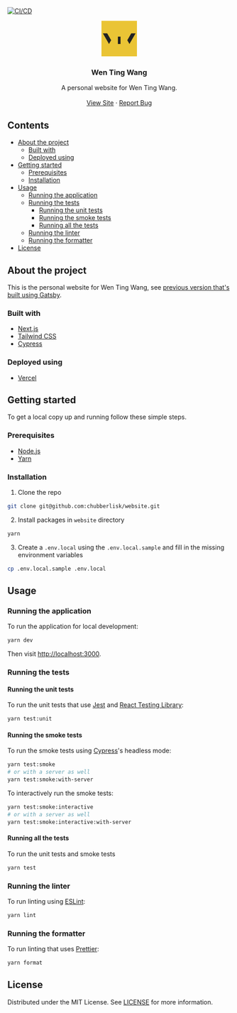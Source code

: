 [![CI/CD](https://github.com/chubberlisk/website/actions/workflows/on-main.yml/badge.svg)](https://github.com/chubberlisk/website/actions/workflows/main.yml)

<div align="center">
  <a href="https://github.com/chubberlisk/website">
    <img src="./public/images/icons/icon-512x512.png" alt="Logo" width="80" height="80">
  </a>

  <h3 align="center">Wen Ting Wang</h3>

  <p align="center">
    A personal website for Wen Ting Wang.
    <br />
    <br />
    <a href="https://wentingwang.co.uk">View Site</a>
    ·
    <a href="https://github.com/chubberlisk/website/issues">Report Bug</a>
  </p>
</div>

## Contents <!-- omit in toc -->

- [About the project](#about-the-project)
    - [Built with](#built-with)
    - [Deployed using](#deployed-using)
- [Getting started](#getting-started)
    - [Prerequisites](#prerequisites)
    - [Installation](#installation)
- [Usage](#usage)
    - [Running the application](#running-the-application)
    - [Running the tests](#running-the-tests)
        - [Running the unit tests](#running-the-unit-tests)
        - [Running the smoke tests](#running-the-smoke-tests)
        - [Running all the tests](#running-all-the-tests)
    - [Running the linter](#running-the-linter)
    - [Running the formatter](#running-the-formatter)
- [License](#license)

## About the project

This is the personal website for Wen Ting Wang,
see [previous version that's built using Gatsby](https://github.com/chubberlisk/chubberlisk.github.io).

### Built with

- [Next.js](https://nextjs.org/)
- [Tailwind CSS](https://tailwindcss.com/docs/installation)
- [Cypress](https://www.cypress.io/)

### Deployed using

- [Vercel](https://vercel.com/)

## Getting started

To get a local copy up and running follow these simple steps.

### Prerequisites

- [Node.js](https://nodejs.org/en/)
- [Yarn](https://yarnpkg.com/en/docs/getting-started)

### Installation

1. Clone the repo

```sh
git clone git@github.com:chubberlisk/website.git
```

2. Install packages in `website` directory

```sh
yarn
```

3. Create a `.env.local` using the `.env.local.sample` and fill in the missing environment variables

```sh
cp .env.local.sample .env.local
```

## Usage

### Running the application

To run the application for local development:

```sh
yarn dev
```

Then visit [http://localhost:3000](http://localhost:3000).

### Running the tests

#### Running the unit tests

To run the unit tests that use [Jest](https://jestjs.io/)
and [React Testing Library](https://testing-library.com/docs/react-testing-library/intro/):

```sh
yarn test:unit
```

#### Running the smoke tests

To run the smoke tests using [Cypress](https://www.cypress.io/)'s headless mode:

```sh
yarn test:smoke
# or with a server as well
yarn test:smoke:with-server
```

To interactively run the smoke tests:

```sh
yarn test:smoke:interactive
# or with a server as well
yarn test:smoke:interactive:with-server
```

#### Running all the tests

To run the unit tests and smoke tests

```sh
yarn test
```

### Running the linter

To run linting using [ESLint](https://eslint.org/):

```sh
yarn lint
```

### Running the formatter

To run linting that uses [Prettier](https://prettier.io/):

```sh
yarn format
```

## License

Distributed under the MIT License. See [LICENSE](/LICENSE) for more information.

